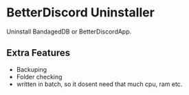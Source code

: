 # BetterDiscord Uninstaller
Uninstall BandagedDB or BetterDiscordApp.

## Extra Features

- Backuping
- Folder checking
- written in batch, so it dosent need that much cpu, ram etc.
